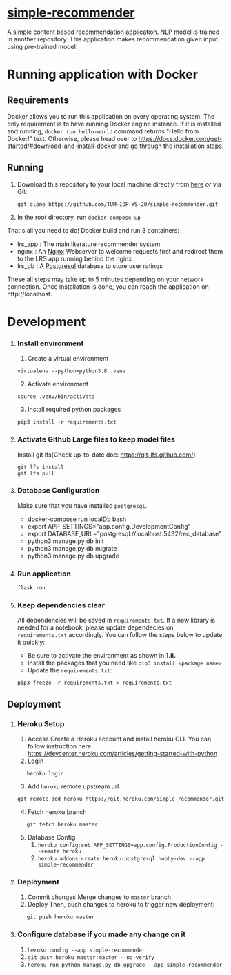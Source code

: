 # <a href = "https://simple-recommender.herokuapp.com/" >simple-recommender</a>
A simple content based recommendation application. NLP model is trained in another repository. This application makes recommendation given input using pre-trained model.

# Running application with Docker
## Requirements
Docker allows you to run this application on every operating system. The only requirement is to have running Docker engine instance. If it is installed and running, `docker run hello-world` command returns "Hello from Docker!" text. Otherwise, please head over to https://docs.docker.com/get-started/#download-and-install-docker and go through the installation steps.

## Running
1. Download this repository to your local machine directly from <a href="https://github.com/TUM-IDP-WS-20/simple-recommender/archive/refs/heads/master.zip">here</a> or via Git:
    ```shell
   git clone https://github.com/TUM-IDP-WS-20/simple-recommender.git
    ```
2. In the root directory, run `docker-compose up`

That's all you need to do! Docker build and run 3 containers:
- lrs_app : The main literature recommender system
- nginx : An <a href="https://www.nginx.com/">Nginx</a> Webserver to welcome requests first and redirect them to the LRS app running behind the nginx
- lrs_db : A <a href="https://www.postgresql.org/">Postgresql</a> database to store user ratings

These all steps may take up to 5 minutes depending on your network connection. Once installation is done, you can reach the application on  http://localhost.

# Development
1. ### Install environment
   1. Create a virtual environment
   ```shell
   virtualenv --python=python3.8 .venv
   ```

   2. Activate environment
   ```shell
   source .venv/bin/activate
   ```

   3. Install required python packages
   ```shell
   pip3 install -r requirements.txt
   ```
2. ### Activate Github Large files to keep model files
   Install git lfs(Check up-to-date doc: https://git-lfs.github.com/)
   ```shell
   git lfs install
   git lfs pull
   ```
3. ### Database Configuration
   Make sure that you have installed `postgresql`.

      - docker-compose run localDb bash
      - export APP_SETTINGS="app.config.DevelopmentConfig"
      - export DATABASE_URL="postgresql://localhost:5432/rec_database"
      - python3 manage.py db init
      - python3 manage.py db migrate
      - python3 manage.py db upgrade
3. ### Run application
   ```shell
   flask run
   ```

4. ### Keep dependencies clear
   All dependencies will be saved in `requirements.txt`. If a new library is needed for a notebook, please update dependecies on `requirements.txt` accordingly. You can follow the steps below to update it quickly:

   - Be sure to activate the environment as shown in **1.ii.**
   - Install the packages that you need like `pip3 install <package name>`
   - Update the `requirements.txt`:
   ```shell
   pip3 freeze -r requirements.txt > requirements.txt
   ```


## Deployment
1. ### Heroku Setup
   1. Access
     Create a Heroku account and install heroku CLI. You can follow instruction here: https://devcenter.heroku.com/articles/getting-started-with-python
   2. Login
   ```shell
      heroku login
   ```
   3. Add `heroku` remote upstream url
   ```shell
   git remote add heroku https://git.heroku.com/simple-recommender.git
   ```
   4. Fetch heroku branch
   ```shell
      git fetch heroku master
   ```
   5. Database Config
        1. `heroku config:set APP_SETTINGS=app.config.ProductionConfig --remote heroku`
        2. `heroku addons:create heroku-postgresql:hobby-dev --app simple-recommender`
2. ### Deployment
   1. Commit changes
     Merge changes to `master` branch
   2. Deploy
   Then, push changes to heroku to trigger new deployment:
   ```shell
      git push heroku master
   ```

3. ### Configure database if you made any change on it
    1. `heroku config --app simple-recommender`
    2. `git push heroku master:master --no-verify`
    3. `heroku run python manage.py db upgrade --app simple-recommender`
